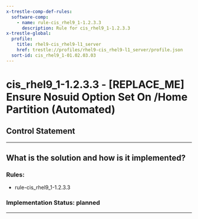 ```yaml
---
x-trestle-comp-def-rules:
  software-comp:
    - name: rule-cis_rhel9_1-1.2.3.3
      description: Rule for cis_rhel9_1-1.2.3.3
x-trestle-global:
  profile:
    title: rhel9-cis_rhel9-l1_server
    href: trestle://profiles/rhel9-cis_rhel9-l1_server/profile.json
  sort-id: cis_rhel9_1-01.02.03.03
---
```


# cis_rhel9_1-1.2.3.3 - \[REPLACE_ME\] Ensure Nosuid Option Set On /Home Partition (Automated)

## Control Statement

______________________________________________________________________

## What is the solution and how is it implemented?

<!-- For implementation status enter one of: implemented, partial, planned, alternative, not-applicable -->

<!-- Note that the list of rules under ### Rules: is read-only and changes will not be captured after assembly to JSON -->

<!-- Add control implementation description here for control: cis_rhel9_1-1.2.3.3 -->

### Rules:

  - rule-cis_rhel9_1-1.2.3.3

### Implementation Status: planned

______________________________________________________________________

